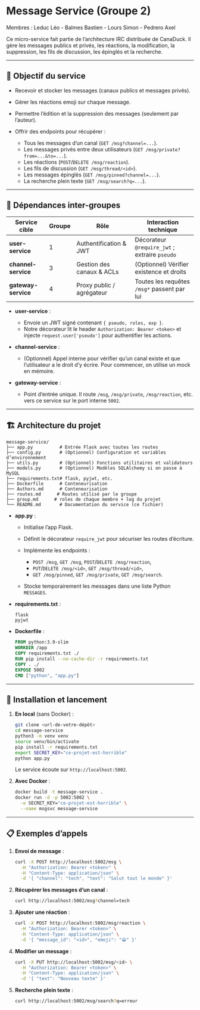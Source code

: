 # Message Service (Groupe 2)

Membres : 
Leduc Léo - Balmes Bastien - Lours Simon - Pedrero Axel

Ce micro-service fait partie de l’architecture IRC distribuée de CanaDuck. Il gère
les messages publics et privés, les réactions, la modification, la suppression,
les fils de discussion, les épinglés et la recherche.

---

## 🎯 Objectif du service

* Recevoir et stocker les messages (canaux publics et messages privés).
* Gérer les réactions emoji sur chaque message.
* Permettre l’édition et la suppression des messages (seulement par l’auteur).
* Offrir des endpoints pour récupérer :

  * Tous les messages d’un canal (`GET /msg?channel=...`).
  * Les messages privés entre deux utilisateurs (`GET /msg/private?from=...&to=...`).
  * Les réactions (`POST`/`DELETE /msg/reaction`).
  * Les fils de discussion (`GET /msg/thread/<id>`).
  * Les messages épinglés (`GET /msg/pinned?channel=...`).
  * La recherche plein texte (`GET /msg/search?q=...`).

---

## 🔗 Dépendances inter-groupes

| Service cible       | Groupe | Rôle                      | Interaction technique                         |
| ------------------- | ------ | ------------------------- | --------------------------------------------- |
| **user-service**    | 1      | Authentification & JWT    | Décorateur `@require_jwt` ; extraire `pseudo` |
| **channel-service** | 3      | Gestion des canaux & ACLs | (Optionnel) Vérifier existence et droits      |
| **gateway-service** | 4      | Proxy public / agrégateur | Toutes les requêtes `/msg*` passent par lui   |

* **user-service** :

  * Envoie un JWT signé contenant `{ pseudo, roles, exp }`.
  * Notre décorateur lit le header `Authorization: Bearer <token>` et injecte
    `request.user['pseudo']` pour authentifier les actions.

* **channel-service** :

  * (Optionnel) Appel interne pour vérifier qu’un canal existe et que l’utilisateur
    a le droit d’y écrire. Pour commencer, on utilise un mock en mémoire.

* **gateway-service** :

  * Point d’entrée unique. Il route `/msg`, `/msg/private`, `/msg/reaction`,
    etc. vers ce service sur le port interne `5002`.

---

## 🏗️ Architecture du projet

```text
message-service/
├── app.py          # Entrée Flask avec toutes les routes
├── config.py       # (Optionnel) Configuration et variables d’environnement
├── utils.py        # (Optionnel) Fonctions utilitaires et validateurs
├── models.py       # (Optionnel) Modèles SQLAlchemy si on passe à MySQL
├── requirements.txt# flask, pyjwt, etc.
├── Dockerfile      # Conteneurisation
├── Authors.md      # Conteneurisation
├── routes.md      # Routes utilisé par le groupe
├── group.md      # roles de chaque membre + log du projet
└── README.md       # Documentation du service (ce fichier)
```

* **app.py** :

  * Initialise l’app Flask.
  * Définit le décorateur `require_jwt` pour sécuriser les routes d’écriture.
  * Implémente les endpoints :

    * `POST /msg`, `GET /msg`, `POST`/`DELETE /msg/reaction`,
    * `PUT`/`DELETE /msg/<id>`, `GET /msg/thread/<id>`,
    * `GET /msg/pinned`, `GET /msg/private`, `GET /msg/search`.
  * Stocke temporairement les messages dans une liste Python `MESSAGES`.

* **requirements.txt** :

  ```text
  flask
  pyjwt
  ```

* **Dockerfile** :

  ```dockerfile
  FROM python:3.9-slim
  WORKDIR /app
  COPY requirements.txt ./
  RUN pip install --no-cache-dir -r requirements.txt
  COPY . ./
  EXPOSE 5002
  CMD ["python", "app.py"]
  ```

---

## 🚀 Installation et lancement

1. **En local** (sans Docker) :

   ```bash
   git clone <url-de-votre-dépôt>
   cd message-service
   python3 -m venv venv
   source venv/bin/activate
   pip install -r requirements.txt
   export SECRET_KEY="ce-projet-est-horrible"
   python app.py
   ```

   Le service écoute sur `http://localhost:5002`.

2. **Avec Docker** :

   ```bash
   docker build -t message-service .
   docker run -d -p 5002:5002 \
     -e SECRET_KEY="ce-projet-est-horrible" \
     --name msgsvc message-service
   ```

---

## 📋 Exemples d’appels

1. **Envoi de message** :

   ```bash
   curl -X POST http://localhost:5002/msg \
     -H "Authorization: Bearer <token>" \
     -H "Content-Type: application/json" \
     -d '{ "channel": "tech", "text": "Salut tout le monde" }'
   ```

2. **Récupérer les messages d’un canal** :

   ```bash
   curl http://localhost:5002/msg?channel=tech
   ```

3. **Ajouter une réaction** :

   ```bash
   curl -X POST http://localhost:5002/msg/reaction \
     -H "Authorization: Bearer <token>" \
     -H "Content-Type: application/json" \
     -d '{ "message_id": "<id>", "emoji": "😀" }'
   ```

4. **Modifier un message** :

   ```bash
   curl -X PUT http://localhost:5002/msg/<id> \
     -H "Authorization: Bearer <token>" \
     -H "Content-Type: application/json" \
     -d '{ "text": "Nouveau texte" }'
   ```

5. **Recherche plein texte** :

   ```bash
   curl http://localhost:5002/msg/search?q=erreur
   ```
